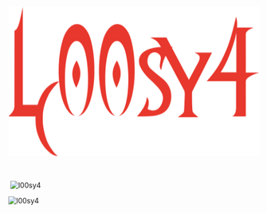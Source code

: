 
<p align="center">
  <img width="650" height="300" src="/name.png">
</p>

&nbsp;
&nbsp;
&nbsp;
&nbsp;
&nbsp;


<p>&nbsp;<img align="center" src="https://github-readme-stats.vercel.app/api?username=l00sy4&theme=shadow_red&show_icons=true&locale=en" alt="l00sy4" /></p>

<p><img align="inline-block" src="https://github-readme-streak-stats.herokuapp.com/?user=l00sy4&theme=shadow_red" alt="l00sy4" /></p>
